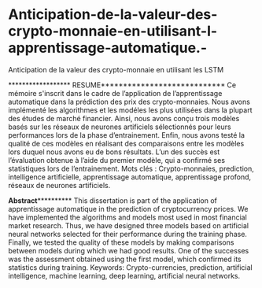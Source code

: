 # Anticipation-de-la-valeur-des-crypto-monnaie-en-utilisant-l-apprentissage-automatique.-
Anticipation de la valeur des crypto-monnaie en utilisant les LSTM

****************** RESUME****************************
Ce mémoire s'inscrit dans le cadre de l’application de l’apprentissage automatique dans la prédiction des prix des crypto-monnaies. Nous avons implémenté les algorithmes et les modéles les plus utilisées dans la plupart des études de marché financier. Ainsi, nous avons conçu trois modèles basés sur les réseaux de neurones artificiels sélectionnés pour leurs performances lors de la phase d’entrainement. Enfin, nous avons testé la qualité de ces modèles en réalisant des comparaisons entre les modèles lors duquel nous avons eu de bons résultats. L’un des succès est l’évaluation obtenue à l’aide du premier modèle, qui a confirmé ses statistiques lors de l’entrainement. Mots clés : Crypto-monnaies, prediction, intelligence artificielle, apprentissage automatique, apprentissage profond, réseaux de neurones artificiels.

******************Abstract****************************
This dissertation is part of the application of apprentissage automatique in the prediction of cryptocurrency prices. We have implemented the algorithms and models most used in most financial market research. Thus, we have designed three models based on artificial neural networks selected for their performance during the training phase. Finally, we tested the quality of these models by making comparisons between models during which we had good results. One of the successes was the assessment obtained using the first model, which confirmed its statistics during training. Keywords: Crypto-currencies, prediction, artificial intelligence, machine learning, deep learning, artificial neural networks.
